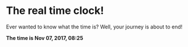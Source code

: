 # The real time clock!

Ever wanted to know what the time is? Well, your journey is about to end!

**The time is Nov 07, 2017, 08:25**